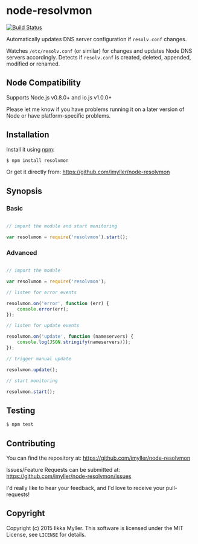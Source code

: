 node-resolvmon
==============
[![Build Status](https://travis-ci.org/imyller/node-resolvmon.svg)](https://travis-ci.org/imyller/node-resolvmon)

Automatically updates DNS server configuration if `resolv.conf` changes.

Watches `/etc/resolv.conf` (or similar) for changes and updates Node DNS servers accordingly.
Detects if `resolv.conf` is created, deleted, appended, modified or renamed.

Node Compatibility
---------------------

Supports Node.js v0.8.0+ and io.js v1.0.0+

Please let me know if you have problems running it on a later version of Node or
have platform-specific problems.

Installation
------------

Install it using [npm](http://github.com/isaacs/npm):

```sh
$ npm install resolvmon
```

Or get it directly from:
https://github.com/imyller/node-resolvmon

Synopsis
--------

### Basic

```javascript

// import the module and start monitoring

var resolvmon = require('resolvmon').start();

```

### Advanced

```javascript

// import the module

var resolvmon = require('resolvmon');

// listen for error events

resolvmon.on('error', function (err) {
	console.error(err);
});

// listen for update events

resolvmon.on('update', function (nameservers) {
	console.log(JSON.stringify(nameservers)));
});

// trigger manual update

resolvmon.update();

// start monitoring

resolvmon.start();

```

Testing
-------

```sh
$ npm test
```

Contributing
------------

You can find the repository at:
https://github.com/imyller/node-resolvmon

Issues/Feature Requests can be submitted at:
https://github.com/imyller/node-resolvmon/issues

I'd really like to hear your feedback, and I'd love to receive your
pull-requests!

Copyright
---------

Copyright (c) 2015 Ilkka Myller. This software is licensed
under the MIT License, see `LICENSE` for details.
